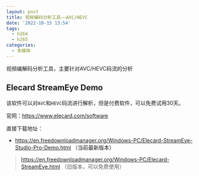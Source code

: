 ```yaml
---
layout: post
title: 视频编码分析工具——AVC/HEVC
date: '2022-10-15 13:54'
tags:
  - h264
  - h265
categories:
  - 多媒体
---
```


视频编解码分析工具，主要针对AVC/HEVC码流的分析

<!--more-->


## Elecard StreamEye Demo

该软件可以对`AVC`和`HEVC`码流进行解析，但是付费软件，可以免费试用30天。

官网：https://www.elecard.com/software

直接下载地址：
- https://en.freedownloadmanager.org/Windows-PC/Elecard-StreamEye-Studio-Pro-Demo.html （当前最新版本）


> https://en.freedownloadmanager.org/Windows-PC/Elecard-StreamEye.html （旧版本，可以免费使用）
